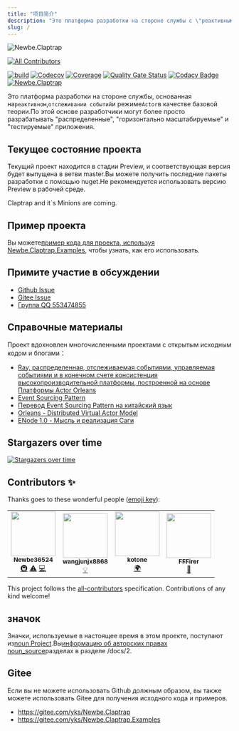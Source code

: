 ```yaml
---
title: "项目简介"
description: "Это платформа разработки на стороне службы с \"реактивным\", \"отслеживанием событий\" и \"моделью Actor\" в качестве основных теорий.По этой основе разработчики могут более просто разрабатывать \"распределенные\", \"горизонтально масштабируемые\" и \"тестируемые\" приложения."
slug: /
---
```


![Newbe.Claptrap](https://www.newbe.pro/images/main_banner.png)

<!-- ALL-CONTRIBUTORS-BADGE:START - Do not remove or modify this section -->

[![All Contributors](https://img.shields.io/badge/all_contributors-4-orange.svg?style=flat-square)](#contributors-)

<!-- ALL-CONTRIBUTORS-BADGE:END -->

[![build](https://github.com/newbe36524/Newbe.Claptrap/workflows/Claptrap/badge.svg)](https://github.com/newbe36524/Newbe.Claptrap/actions) [![Codecov](https://img.shields.io/codecov/c/github/newbe36524/Newbe.Claptrap)](https://codecov.io/gh/newbe36524/Newbe.Claptrap) [![Coverage](https://sonarcloud.io/api/project_badges/measure?project=newbe36524_Newbe.Claptrap&metric=coverage)](https://sonarcloud.io/dashboard?id=newbe36524_Newbe.Claptrap) [![Quality Gate Status](https://sonarcloud.io/api/project_badges/measure?project=newbe36524_Newbe.Claptrap&metric=alert_status)](https://sonarcloud.io/dashboard?id=newbe36524_Newbe.Claptrap) [![Codacy Badge](https://api.codacy.com/project/badge/Grade/1fd0e7443364414ca0003dab27f9f9b8)](https://www.codacy.com/manual/472158246/Newbe.Claptrap?utm_source=github.com&utm_medium=referral&utm_content=newbe36524/Newbe.Claptrap&utm_campaign=Badge_Grade) [![Newbe.Claptrap](https://img.shields.io/nuget/v/Newbe.Claptrap?label=Newbe.Claptrap%20nuget&logo=Newbe.Claptrap&style=flat-square)](https://www.nuget.org/packages/Newbe.Claptrap/)

Это платформа разработки на стороне службы, основанная на`реактивном`,`отслеживании событий`и режиме`Actor`в качестве базовой теории.По этой основе разработчики могут более просто разрабатывать "распределенные", "горизонтально масштабируемые" и "тестируемые" приложения.

## Текущее состояние проекта

Текущий проект находится в стадии Preview, и соответствующая версия будет выпущена в ветви master.Вы можете получить последние пакеты разработки с помощью nuget.Не рекомендуется использовать версию Preview в рабочей среде.

Claptrap and it`s Minions are coming.

## Пример проекта

Вы можете[пример кода для проекта, используя Newbe.Claptrap.Examples](https://github.com/newbe36524/Newbe.Claptrap.Examples), чтобы узнать, как его использовать.

## Примите участие в обсуждении

- [Github Issue](https://github.com/newbe36524/Newbe.Claptrap/issues)
- [Gitee Issue](https://gitee.com/yks/Newbe.Claptrap/issues)
- [Группа QQ 553474855](https://jq.qq.com/?_wv=1027&k=5uJGXf5)

## Справочные материалы

Проект вдохновлен многочисленными проектами с открытым исходным кодом и блогами：

- [Ray, распределенная, отслеживаемая событиями, управляемая событиями и в конечном счете консистенция высокопроизводительной платформы, построенной на основе Платформы Actor Orleans](https://github.com/RayTale/Ray)
- [Event Sourcing Pattern](https://docs.microsoft.com/en-us/previous-versions/msp-n-p/dn589792%28v%3dpandp.10%29)
- [Перевод Event Sourcing Pattern на китайский язык](https://www.infoq.cn/article/event-sourcing)
- [Orleans - Distributed Virtual Actor Model](https://github.com/dotnet/orleans)
- [ENode 1.0 - Мысль и реализация Саги](http://www.cnblogs.com/netfocus/p/3149156.html)

## Stargazers over time

[![Stargazers over time](https://starchart.cc/newbe36524/Newbe.Claptrap.svg)](https://starchart.cc/newbe36524/Newbe.Claptrap)

## Contributors ✨

Thanks goes to these wonderful people ([emoji key](https://allcontributors.org/docs/en/emoji-key)):

<!-- ALL-CONTRIBUTORS-LIST:START - Do not remove or modify this section -->
<!-- prettier-ignore-start -->
<!-- markdownlint-disable -->
<table>
  <tbody>
  <tr>
    <td align="center"><a href="https://www.newbe.pro"><img src="https://avatars1.githubusercontent.com/u/7685462?v=4" width="100px;" alt=""/><br /><sub><b>Newbe36524</b></sub></a><br /><a href="#infra-newbe36524" title="Infrastructure (Hosting, Build-Tools, etc)">🚇</a> <a href="https://github.com/newbe36524/Newbe.Claptrap/commits?author=newbe36524" title="Tests">⚠️</a> <a href="https://github.com/newbe36524/Newbe.Claptrap/commits?author=newbe36524" title="Code">💻</a></td>
    <td align="center"><a href="https://github.com/wangjunjx8868"><img src="https://avatars3.githubusercontent.com/u/5389565?v=4" width="100px;" alt=""/><br /><sub><b>wangjunjx8868</b></sub></a><br /><a href="#example-wangjunjx8868" title="Examples">💡</a></td>
    <td align="center"><a href="https://github.com/kotoneme"><img src="https://avatars3.githubusercontent.com/u/43395111?v=4" width="100px;" alt=""/><br /><sub><b>kotone</b></sub></a><br /><a href="#translation-kotoneme" title="Translation">🌍</a></td>
    <td align="center"><a href="https://github.com/FFFirer"><img src="https://avatars2.githubusercontent.com/u/22254170?v=4" width="100px;" alt=""/><br /><sub><b>FFFirer</b></sub></a><br /><a href="https://github.com/newbe36524/Newbe.Claptrap/issues?q=author%3AFFFirer" title="Bug reports">🐛</a></td>
  </tr>
  </tbody>
</table>

<!-- markdownlint-enable -->
<!-- prettier-ignore-end -->

<!-- ALL-CONTRIBUTORS-LIST:END -->

This project follows the [all-contributors](https://github.com/all-contributors/all-contributors) specification. Contributions of any kind welcome!

## значок

Значки, используемые в настоящее время в этом проекте, поступают из[noun Project](https://thenounproject.com/).Вы[информацию об авторских правах noun_source](https://github.com/newbe36524/Newbe.Claptrap/tree/master/docs/noun_source)разделах в разделе /docs/2.

## Gitee

Если вы не можете использовать Github должным образом, вы также можете использовать Gitee для получения исходного кода и примеров.

- <https://gitee.com/yks/Newbe.Claptrap>
- <https://gitee.com/yks/Newbe.Claptrap.Examples>
